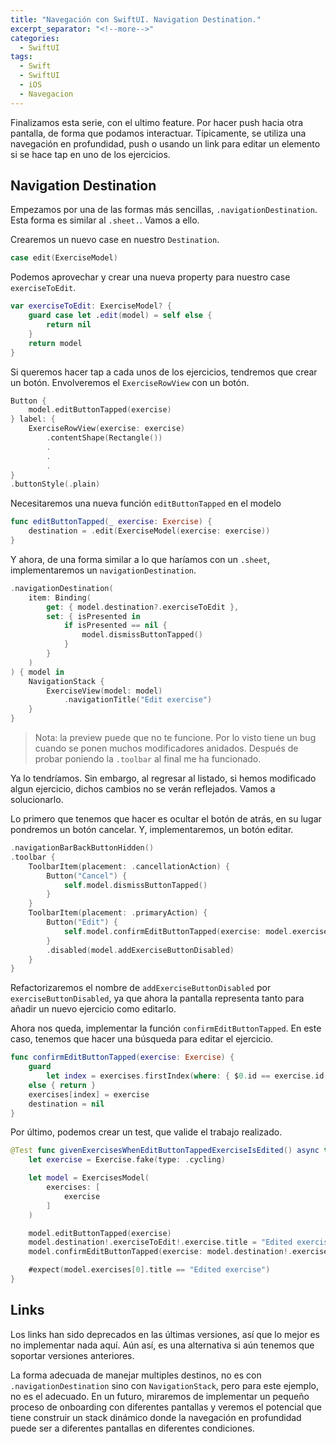 ```yaml
---
title: "Navegación con SwiftUI. Navigation Destination."
excerpt_separator: "<!--more-->"
categories:
  - SwiftUI
tags:
  - Swift
  - SwiftUI
  - iOS
  - Navegacion
---
```


Finalizamos esta serie, con el ultimo feature. Por hacer push hacia otra pantalla, de forma que podamos interactuar. Típicamente, se utiliza una navegación en profundidad, push o usando un link para editar un elemento si se hace tap en uno de los ejercicios.

## Navigation Destination

Empezamos por una de las formas más sencillas, `.navigationDestination`. Esta forma es similar al `.sheet.`. Vamos a ello.

Crearemos un nuevo case en nuestro `Destination`.

```swift
case edit(ExerciseModel)
```

Podemos aprovechar y crear una nueva property para nuestro case `exerciseToEdit`.

```swift
var exerciseToEdit: ExerciseModel? {
    guard case let .edit(model) = self else {
        return nil
    }
    return model
}
```

Si queremos hacer tap a cada unos de los ejercicios, tendremos que crear un botón. Envolveremos el `ExerciseRowView` con un botón.

```swift
Button {
    model.editButtonTapped(exercise)
} label: {
    ExerciseRowView(exercise: exercise)
        .contentShape(Rectangle())
        .
        .
        .
}
.buttonStyle(.plain)
```

Necesitaremos una nueva función `editButtonTapped` en el modelo

```swift
func editButtonTapped(_ exercise: Exercise) {
    destination = .edit(ExerciseModel(exercise: exercise))
}
```

Y ahora, de una forma similar a lo que haríamos con un `.sheet`, implementaremos un `navigationDestination`.

```swift
.navigationDestination(
    item: Binding(
        get: { model.destination?.exerciseToEdit },
        set: { isPresented in
            if isPresented == nil {
                model.dismissButtonTapped()
            }
        }
    )
) { model in
    NavigationStack {
        ExerciseView(model: model)
            .navigationTitle("Edit exercise")
    }
}
```

> Nota: la preview puede que no te funcione. Por lo visto tiene un bug cuando se ponen muchos modificadores anidados. Después de probar poniendo la `.toolbar` al final me ha funcionado.

Ya lo tendríamos. Sin embargo, al regresar al listado, si hemos modificado algun ejercicio, dichos cambios no se verán reflejados. Vamos a solucionarlo.

Lo primero que tenemos que hacer es ocultar el botón de atrás, en su lugar pondremos un botón cancelar. Y, implementaremos, un botón editar.

```swift
.navigationBarBackButtonHidden()
.toolbar {
    ToolbarItem(placement: .cancellationAction) {
        Button("Cancel") {
            self.model.dismissButtonTapped()
        }
    }
    ToolbarItem(placement: .primaryAction) {
        Button("Edit") {
            self.model.confirmEditButtonTapped(exercise: model.exercise)
        }   
        .disabled(model.addExerciseButtonDisabled)
    }
}
```

Refactorizaremos el nombre de `addExerciseButtonDisabled` por `exerciseButtonDisabled`, ya que ahora la pantalla representa tanto para añadir un nuevo ejercicio como editarlo.

Ahora nos queda, implementar la función `confirmEditButtonTapped`. En este caso, tenemos que hacer una búsqueda para editar el ejercicio.

```swift
func confirmEditButtonTapped(exercise: Exercise) {
    guard
        let index = exercises.firstIndex(where: { $0.id == exercise.id })
    else { return }
    exercises[index] = exercise
    destination = nil
}
```

Por último, podemos crear un test, que valide el trabajo realizado.

```swift
@Test func givenExercisesWhenEditButtonTappedExerciseIsEdited() async throws {
    let exercise = Exercise.fake(type: .cycling)

    let model = ExercisesModel(
        exercises: [
            exercise
        ]
    )

    model.editButtonTapped(exercise)
    model.destination!.exerciseToEdit!.exercise.title = "Edited exercise"
    model.confirmEditButtonTapped(exercise: model.destination!.exerciseToEdit!.exercise)

    #expect(model.exercises[0].title == "Edited exercise")
}
```

## Links

Los links han sido deprecados en las últimas versiones, así que lo mejor es no implementar nada aquí. Aún así, es una alternativa si aún tenemos que soportar versiones anteriores.

La forma adecuada de manejar multiples destinos, no es con `.navigationDestination` sino con `NavigationStack`, pero para este ejemplo, no es el adecuado. En un futuro, miraremos de implementar un pequeño proceso de onboarding con diferentes pantallas y veremos el potencial que tiene construir un stack dinámico donde la navegación en profundidad puede ser a diferentes pantallas en diferentes condiciones.